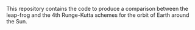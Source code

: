 This repository contains the code to produce a comparison between the leap-frog and 
the 4th Runge-Kutta schemes for the orbit of Earth around the Sun.

